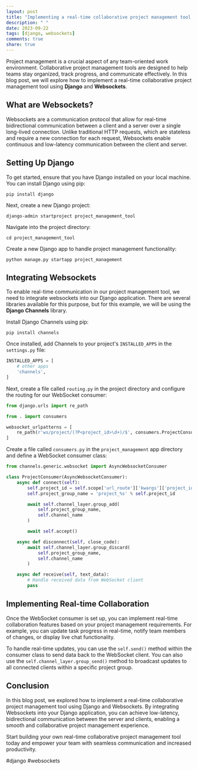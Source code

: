 ```yaml
---
layout: post
title: "Implementing a real-time collaborative project management tool with websockets in Django"
description: " "
date: 2023-09-22
tags: [django, websockets]
comments: true
share: true
---
```


Project management is a crucial aspect of any team-oriented work environment. Collaborative project management tools are designed to help teams stay organized, track progress, and communicate effectively. In this blog post, we will explore how to implement a real-time collaborative project management tool using **Django** and **Websockets**.

## What are Websockets?

Websockets are a communication protocol that allow for real-time bidirectional communication between a client and a server over a single long-lived connection. Unlike traditional HTTP requests, which are stateless and require a new connection for each request, Websockets enable continuous and low-latency communication between the client and server.

## Setting Up Django

To get started, ensure that you have Django installed on your local machine. You can install Django using pip:

```
pip install django
```

Next, create a new Django project:

```
django-admin startproject project_management_tool
```

Navigate into the project directory:

```
cd project_management_tool
```

Create a new Django app to handle project management functionality:

```
python manage.py startapp project_management
```

## Integrating Websockets

To enable real-time communication in our project management tool, we need to integrate websockets into our Django application. There are several libraries available for this purpose, but for this example, we will be using the **Django Channels** library.

Install Django Channels using pip:

```
pip install channels
```

Once installed, add Channels to your project's `INSTALLED_APPS` in the `settings.py` file:

```python
INSTALLED_APPS = [
    # other apps
    'channels',
]
```

Next, create a file called `routing.py` in the project directory and configure the routing for our WebSocket consumer:

```python
from django.urls import re_path

from . import consumers

websocket_urlpatterns = [
    re_path(r'ws/project/(?P<project_id>\d+)/$', consumers.ProjectConsumer.as_asgi()),
]
```

Create a file called `consumers.py` in the `project_management` app directory and define a WebSocket consumer class:

```python
from channels.generic.websocket import AsyncWebsocketConsumer

class ProjectConsumer(AsyncWebsocketConsumer):
    async def connect(self):
        self.project_id = self.scope['url_route']['kwargs']['project_id']
        self.project_group_name = 'project_%s' % self.project_id

        await self.channel_layer.group_add(
            self.project_group_name,
            self.channel_name
        )

        await self.accept()

    async def disconnect(self, close_code):
        await self.channel_layer.group_discard(
            self.project_group_name,
            self.channel_name
        )

    async def receive(self, text_data):
        # Handle received data from WebSocket client
        pass
```

## Implementing Real-time Collaboration

Once the WebSocket consumer is set up, you can implement real-time collaboration features based on your project management requirements. For example, you can update task progress in real-time, notify team members of changes, or display live chat functionality.

To handle real-time updates, you can use the `self.send()` method within the consumer class to send data back to the WebSocket client. You can also use the `self.channel_layer.group_send()` method to broadcast updates to all connected clients within a specific project group.

## Conclusion

In this blog post, we explored how to implement a real-time collaborative project management tool using Django and Websockets. By integrating Websockets into your Django application, you can achieve low-latency, bidirectional communication between the server and clients, enabling a smooth and collaborative project management experience.

Start building your own real-time collaborative project management tool today and empower your team with seamless communication and increased productivity.

#django #websockets